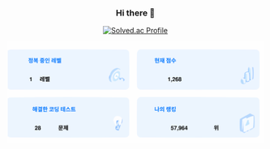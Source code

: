 <div align="center">
  <h3>Hi there 👋</h3>
  <a href="https://solved.ac/cjm9591/">
    <img src="http://mazassumnida.wtf/api/v2/generate_badge?boj=cjm9591" alt="Solved.ac Profile">
  </a>
</div>

![Programmers Badge](https://raw.githubusercontent.com/likerhythm/github-programmers-rank/main/lib/result.svg)
